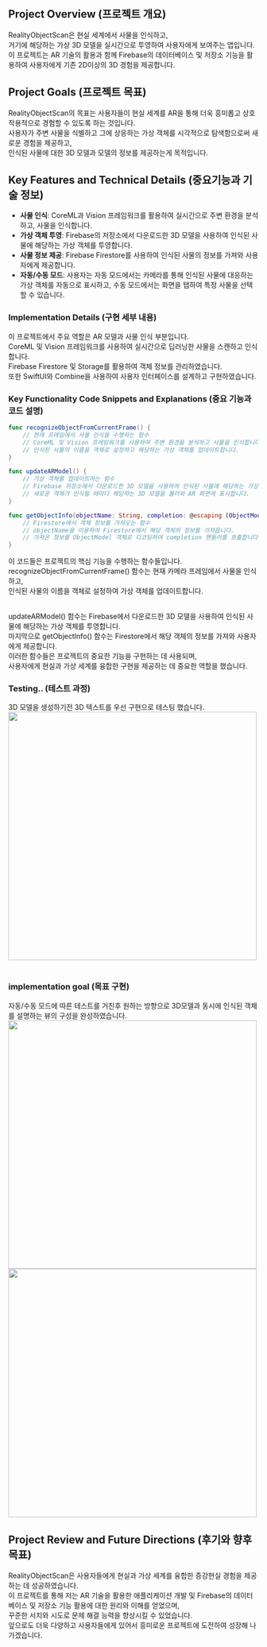 
## Project Overview (프로젝트 개요)
RealityObjectScan은 현실 세계에서 사물을 인식하고, </br>
거기에 해당하는 가상 3D 모델을 실시간으로 투영하여 사용자에게 보여주는 앱입니다. </br>
이 프로젝트는 AR 기술의 활용과 함께 Firebase의 데이터베이스 및 저장소 기능을 활용하여 사용자에게 기존 2D이상의 3D 경험을 제공합니다.

## Project Goals (프로젝트 목표)
RealityObjectScan의 목표는 사용자들이 현실 세계를 AR을 통해 더욱 흥미롭고 상호작용적으로 경험할 수 있도록 하는 것입니다. </br>
사용자가 주변 사물을 식별하고 그에 상응하는 가상 객체를 시각적으로 탐색함으로써 새로운 경험을 제공하고,</br>
인식된 사물에 대한 3D 모델과 모델의 정보를 제공하는게 목적입니다.

## Key Features and Technical Details (중요기능과 기술 정보)
- **사물 인식**: CoreML과 Vision 프레임워크를 활용하여 실시간으로 주변 환경을 분석하고, 사물을 인식합니다.
- **가상 객체 투영**: Firebase의 저장소에서 다운로드한 3D 모델을 사용하여 인식된 사물에 해당하는 가상 객체를 투영합니다.
- **사물 정보 제공**: Firebase Firestore를 사용하여 인식된 사물의 정보를 가져와 사용자에게 제공합니다.
- **자동/수동 모드**: 사용자는 자동 모드에서는 카메라를 통해 인식된 사물에 대응하는 가상 객체를 자동으로 표시하고, 수동 모드에서는 화면을 탭하여 특정 사물을 선택할 수 있습니다.

### Implementation Details (구현 세부 내용)
이 프로젝트에서 주요 역할은 AR 모델과 사물 인식 부분입니다.</br>
CoreML 및 Vision 프레임워크를 사용하여 실시간으로 딥러닝한 사물을 스캔하고 인식합니다. </br>
Firebase Firestore 및 Storage를 활용하여 객체 정보를 관리하였습니다. </br>
또한 SwiftUI와 Combine을 사용하여 사용자 인터페이스를 설계하고 구현하였습니다.

### Key Functionality Code Snippets and Explanations (중요 기능과 코드 설명)
```swift
func recognizeObjectFromCurrentFrame() {
    // 현재 프레임에서 사물 인식을 수행하는 함수
    // CoreML 및 Vision 프레임워크를 사용하여 주변 환경을 분석하고 사물을 인식합니다.
    // 인식된 사물의 이름을 객체로 설정하고 해당하는 가상 객체를 업데이트합니다.
}

func updateARModel() {
    // 가상 객체를 업데이트하는 함수
    // Firebase 저장소에서 다운로드한 3D 모델을 사용하여 인식된 사물에 해당하는 가상 객체를 투영합니다.
    // 새로운 객체가 인식될 때마다 해당하는 3D 모델을 불러와 AR 화면에 표시합니다.
}

func getObjectInfo(objectName: String, completion: @escaping (ObjectModel?, Error?) -> Void) {
    // Firestore에서 객체 정보를 가져오는 함수
    // objectName을 이용하여 Firestore에서 해당 객체의 정보를 가져옵니다.
    // 가져온 정보를 ObjectModel 객체로 디코딩하여 completion 핸들러를 호출합니다.
}
```
이 코드들은 프로젝트의 핵심 기능을 수행하는 함수들입니다. </br>
recognizeObjectFromCurrentFrame() 함수는 현재 카메라 프레임에서 사물을 인식하고, </br>
인식된 사물의 이름을 객체로 설정하여 가상 객체를 업데이트합니다. </br></br>

updateARModel() 함수는 Firebase에서 다운로드한 3D 모델을 사용하여 인식된 사물에 해당하는 가상 객체를 투영합니다. </br>
마지막으로 getObjectInfo() 함수는 Firestore에서 해당 객체의 정보를 가져와 사용자에게 제공합니다. </br>
이러한 함수들은 프로젝트의 중요한 기능을 구현하는 데 사용되며, </br>
사용자에게 현실과 가상 세계를 융합한 구현을 제공하는 데 중요한 역할을 했습니다.

### Testing.. (테스트 과정) </br>
3D 모델을 생성하기전 3D 텍스트를 우선 구현으로 테스팅 했습니다.</br>
<img src ="https://github.com/tv1039/ARRealityObjectScan/assets/62321931/5763366f-4b22-4242-8160-ef66e2283497" width="500px" />
</br>
</br>

### implementation goal (목표 구현)
자동/수동 모드에 따른 테스트를 거친후 원하는 방향으로 3D모델과 동시에 인식된 객체를 설명하는 뷰의 구성을 완성하였습니다.</br>
<img src="https://github.com/tv1039/ARRealityObjectScan/assets/62321931/757206a9-40b9-4a54-bf7d-82eac888efb7" width="500px" />
<img src="https://github.com/tv1039/ARRealityObjectScan/assets/62321931/e99971db-31e2-43b4-8a88-8e1f5544a0b1" width="500px" />

## Project Review and Future Directions (후기와 향후 목표)
RealityObjectScan은 사용자들에게 현실과 가상 세계를 융합한 증강현실 경험을 제공하는 데 성공하였습니다. </br>
이 프로젝트를 통해 저는 AR 기술을 활용한 애플리케이션 개발 및 Firebase의 데이터베이스 및 저장소 기능 활용에 대한 원리와 이해를 얻었으며,</br>
꾸준한 서치와 시도로 문제 해결 능력을 향상시킬 수 있었습니다.</br>
앞으로도 더욱 다양하고 사용자들에게 있어서 흥미로운 프로젝트에 도전하여 성장해 나가겠습니다.


